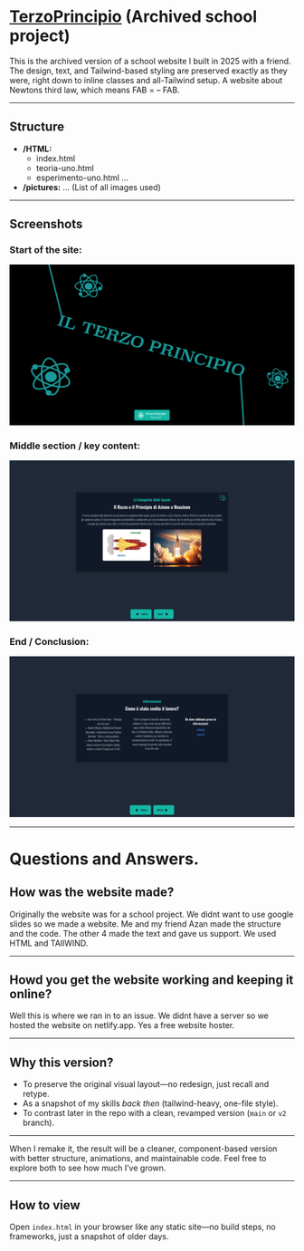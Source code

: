 # [TerzoPrincipio](https://terzoprincipio.netlify.app/) (Archived school project)

This is the archived version of a school website I built in 2025 with a friend. The design, text, and Tailwind-based styling are preserved exactly as they were, right down to inline classes and all-Tailwind setup.
A website about Newtons third law, which means FAB = – FAB.

---

## Structure
- **/HTML:**
  - index.html
  - teoria-uno.html
  - esperimento-uno.html
    ... 
- **/pictures:**
  ... (List of all images used)

---

## Screenshots 

### Start of the site:
![Screenshot](screenshots/Screenshot1.png)

### Middle section / key content:
![Screenshot](screenshots/Screenshot5.png)

### End / Conclusion:
![Screenshot](screenshots/Screenshot9.png)


---

# Questions and Answers.

## How was the website made?

Originally the website was for a school project. We didnt want to use google slides so we made a website.
Me and my friend Azan made the structure and the code. The other 4 made the text and gave us support.
We used HTML and TAIlWIND. 

---

## Howd you get the website working and keeping it online?

Well this is where we ran in to an issue. We didnt have a server so we hosted the website on netlify.app. Yes a free website hoster.

---

## Why this version?

- To preserve the original visual layout—no redesign, just recall and retype.
- As a snapshot of my skills *back then* (tailwind-heavy, one-file style).
- To contrast later in the repo with a clean, revamped version (`main` or `v2` branch).

---

When I remake it, the result will be a cleaner, component-based version with better structure, animations, and maintainable code. Feel free to explore both to see how much I’ve grown.

---

## How to view

Open `index.html` in your browser like any static site—no build steps, no frameworks, just a snapshot of older days.
